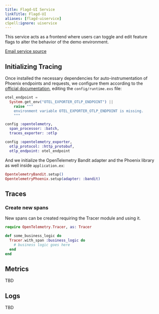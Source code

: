 ```yaml
---
title: Flagd-UI Service
linkTitle: Flagd-UI
aliases: [flagd-uiservice]
cSpell:ignore: uiservice
---
```


This service acts as a frontend where users can toggle and edit feature flags to
alter the behavior of the demo environment.

[Email service source](https://github.com/open-telemetry/opentelemetry-demo/blob/main/src/flagd-ui/)

## Initializing Tracing

Once installed the necessary dependencies for auto-instrumentation of Phoenix
endpoints and requests, we configure them according to the
[official documentation](https://opentelemetry.io/docs/languages/erlang/getting-started/),
editing the `config/runtime.exs` file:

```elixir
otel_endpoint =
  System.get_env("OTEL_EXPORTER_OTLP_ENDPOINT") ||
    raise """
    environment variable OTEL_EXPORTER_OTLP_ENDPOINT is missing.
    """

config :opentelemetry,
  span_processor: :batch,
  traces_exporter: :otlp

config :opentelemetry_exporter,
  otlp_protocol: :http_protobuf,
  otlp_endpoint: otel_endpoint
```

And we initialize the OpenTelemetry Bandit adapter and the Phoenix library as
well inside `application.ex`:

```elixir
OpentelemetryBandit.setup()
OpentelemetryPhoenix.setup(adapter: :bandit)
```

## Traces

### Create new spans

New spans can be created requiring the Tracer module and using it.

```elixir
require OpenTelemetry.Tracer, as: Tracer

def some_business_logic do
  Tracer.with_span :business_logic do
    # business logic goes here
  end
end
```

## Metrics

TBD

## Logs

TBD
